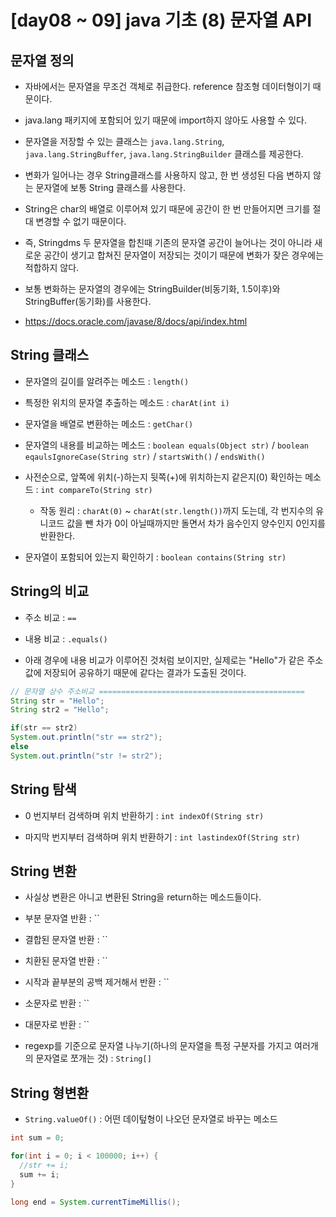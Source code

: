 # [day08 ~ 09] java 기초 (8) 문자열 API

## 문자열 정의
- 자바에서는 문자열을 무조건 객체로 취급한다. reference 참조형 데이터형이기 때문이다.

- java.lang 패키지에 포함되어 있기 때문에 import하지 않아도 사용할 수 있다.

- 문자열을 저장할 수 있는 클래스는 `java.lang.String`, `java.lang.StringBuffer`, `java.lang.StringBuilder` 클래스를 제공한다.

- 변화가 일어나는 경우 String클래스를 사용하지 않고, 한 번 생성된 다음 변하지 않는 문자열에 보통 String 클래스를 사용한다.

- String은 char의 배열로 이루어져 있기 때문에 공간이 한 번 만들어지면 크기를 절대 변경할 수 없기 때문이다. 

- 즉, Stringdms 두 문자열을 합친때 기존의 문자열 공간이 늘어나는 것이 아니라 새로운 공간이 생기고 합쳐진 문자열이 저장되는 것이기 때문에 변화가 잦은 경우에는 적합하지 않다.  

- 보통 변화하는 문자열의 경우에는 StringBuilder(비동기화, 1.5이후)와 StringBuffer(동기화)를 사용한다. 

- https://docs.oracle.com/javase/8/docs/api/index.html


## String 클래스
- 문자열의 길이를 알려주는 메소드 : `length()`

- 특정한 위치의 문자열 추출하는 메소드 : `charAt(int i)`

- 문자열을 배열로 변환하는 메소드 : `getChar()`

- 문자열의 내용를 비교하는 메소드 : `boolean equals(Object str)` / `boolean eqaulsIgnoreCase(String str)` / `startsWith()` / `endsWith()`

- 사전순으로, 앞쪽에 위치(-)하는지 뒷쪽(+)에 위치하는지 같은지(0) 확인하는 메소드 : `int compareTo(String str)`
  - 작동 원리 : `charAt(0)` ~ `charAt(str.length())`까지 도는데, 각 번지수의 유니코드 값을 뺀 차가 0이 아닐때까지만 돌면서 차가 음수인지 양수인지 0인지를 반환한다.

- 문자열이 포함되어 있는지 확인하기 : `boolean contains(String str)`

## String의 비교

- 주소 비교 : `==`

- 내용 비교 : `.equals()`

- 아래 경우에 내용 비교가 이루어진 것처럼 보이지만, 실제로는 "Hello"가 같은 주소값에 저장되어 공유하기 때문에 같다는 결과가 도출된 것이다.

```java
// 문자열 상수 주소비교 ==============================================
String str = "Hello";
String str2 = "Hello";

if(str == str2)
System.out.println("str == str2");
else
System.out.println("str != str2");
```

## String 탐색
- 0 번지부터 검색하며 위치 반환하기 : `int indexOf(String str)`

- 마지막 번지부터 검색하며 위치 반환하기 : `int lastindexOf(String str)`

## String 변환
- 사실상 변환은 아니고 변환된 String을 return하는 메소드들이다. 

- 부분 문자열 반환 : ``
- 결합된 문자열 반환 : ``
- 치환된 문자열 반환 : ``
- 시작과 끝부분의 공백 제거해서 반환 : ``
- 소문자로 반환 : ``
- 대문자로 반환 : ``
- regexp를 기준으로 문자열 나누기(하나의 문자열을 특정 구분자를 가지고 여러개의 문자열로 쪼개는 것) : `String[] `

## String 형변환

- `String.valueOf()` : 어떤 데이텊형이 나오던 문자열로 바꾸는 메소드

```java
int sum = 0;

for(int i = 0; i < 100000; i++) {
  //str += i;
  sum += i;
}

long end = System.currentTimeMillis();
```
